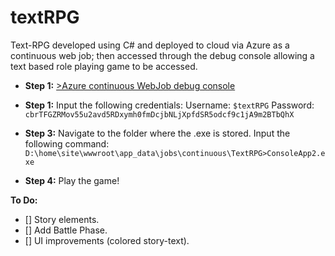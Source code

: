 # textRPG
Text-RPG developed using C# and deployed to cloud via Azure as a continuous web job;
then accessed through the debug console allowing a text based role playing game to be accessed.

- **Step 1:**
[>Azure continuous WebJob debug console](<https://textrpg.scm.azurewebsites.net/DebugConsole> "textRPG-->Azure continuous WebJob.")

- **Step 1:**
Input the following credentials:
Username: `$textRPG`
Password: `cbrTFGZRMov55u2avd5RDxymh0fmDcjbNLjXpfdSR5odcf9c1jA9m2BTbQhX`
- **Step 3:**
Navigate to the folder where the .exe is stored.
Input the following command: `D:\home\site\wwwroot\app_data\jobs\continuous\TextRPG>ConsoleApp2.exe`
- **Step 4:**
Play the game!



**To Do:**
- [] Story elements.
- [] Add Battle Phase.
- [] UI improvements (colored story-text).





